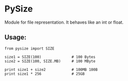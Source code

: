 # PySize
Module for file representation. It behaves like an int or float.

## Usage:
``` 
from pysize import SIZE

size1 = SIZE(100)              # 100 Bytes
size2 = SIZE(100, SIZE.MB)     # 100 MByte

print size1 + size2            # 100MB 100B
print size1 * 256              # 25GB

``` 
